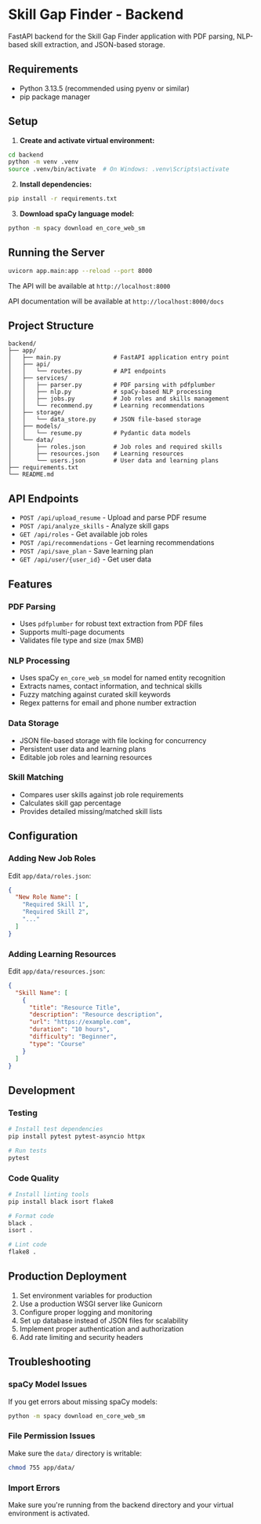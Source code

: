 # Skill Gap Finder - Backend

FastAPI backend for the Skill Gap Finder application with PDF parsing, NLP-based skill extraction, and JSON-based storage.

## Requirements

- Python 3.13.5 (recommended using pyenv or similar)
- pip package manager

## Setup

1. **Create and activate virtual environment:**
```bash
cd backend
python -m venv .venv
source .venv/bin/activate  # On Windows: .venv\Scripts\activate
```

2. **Install dependencies:**
```bash
pip install -r requirements.txt
```

3. **Download spaCy language model:**
```bash
python -m spacy download en_core_web_sm
```

## Running the Server

```bash
uvicorn app.main:app --reload --port 8000
```

The API will be available at `http://localhost:8000`

API documentation will be available at `http://localhost:8000/docs`

## Project Structure

```
backend/
├── app/
│   ├── main.py               # FastAPI application entry point
│   ├── api/
│   │   └── routes.py         # API endpoints
│   ├── services/
│   │   ├── parser.py         # PDF parsing with pdfplumber
│   │   ├── nlp.py            # spaCy-based NLP processing
│   │   ├── jobs.py           # Job roles and skills management
│   │   └── recommend.py      # Learning recommendations
│   ├── storage/
│   │   └── data_store.py     # JSON file-based storage
│   ├── models/
│   │   └── resume.py         # Pydantic data models
│   └── data/
│       ├── roles.json        # Job roles and required skills
│       ├── resources.json    # Learning resources
│       └── users.json        # User data and learning plans
├── requirements.txt
└── README.md
```

## API Endpoints

- `POST /api/upload_resume` - Upload and parse PDF resume
- `POST /api/analyze_skills` - Analyze skill gaps
- `GET /api/roles` - Get available job roles
- `POST /api/recommendations` - Get learning recommendations
- `POST /api/save_plan` - Save learning plan
- `GET /api/user/{user_id}` - Get user data

## Features

### PDF Parsing
- Uses `pdfplumber` for robust text extraction from PDF files
- Supports multi-page documents
- Validates file type and size (max 5MB)

### NLP Processing
- Uses spaCy `en_core_web_sm` model for named entity recognition
- Extracts names, contact information, and technical skills
- Fuzzy matching against curated skill keywords
- Regex patterns for email and phone number extraction

### Data Storage
- JSON file-based storage with file locking for concurrency
- Persistent user data and learning plans
- Editable job roles and learning resources

### Skill Matching
- Compares user skills against job role requirements
- Calculates skill gap percentage
- Provides detailed missing/matched skill lists

## Configuration

### Adding New Job Roles
Edit `app/data/roles.json`:
```json
{
  "New Role Name": [
    "Required Skill 1",
    "Required Skill 2",
    "..."
  ]
}
```

### Adding Learning Resources
Edit `app/data/resources.json`:
```json
{
  "Skill Name": [
    {
      "title": "Resource Title",
      "description": "Resource description",
      "url": "https://example.com",
      "duration": "10 hours",
      "difficulty": "Beginner",
      "type": "Course"
    }
  ]
}
```

## Development

### Testing
```bash
# Install test dependencies
pip install pytest pytest-asyncio httpx

# Run tests
pytest
```

### Code Quality
```bash
# Install linting tools
pip install black isort flake8

# Format code
black .
isort .

# Lint code
flake8 .
```

## Production Deployment

1. Set environment variables for production
2. Use a production WSGI server like Gunicorn
3. Configure proper logging and monitoring
4. Set up database instead of JSON files for scalability
5. Implement proper authentication and authorization
6. Add rate limiting and security headers

## Troubleshooting

### spaCy Model Issues
If you get errors about missing spaCy models:
```bash
python -m spacy download en_core_web_sm
```

### File Permission Issues
Make sure the `data/` directory is writable:
```bash
chmod 755 app/data/
```

### Import Errors
Make sure you're running from the backend directory and your virtual environment is activated.